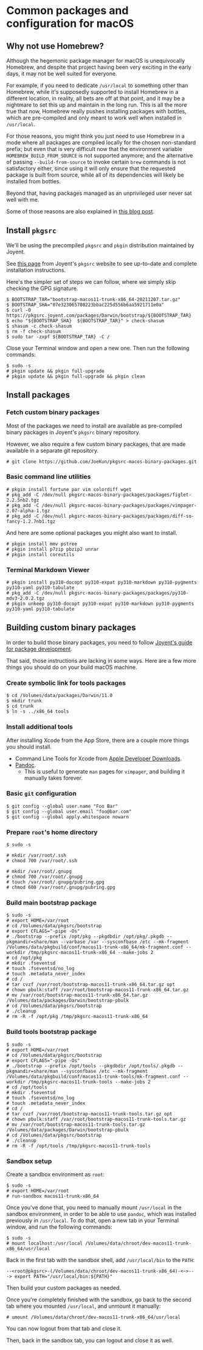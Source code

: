 # Common packages and configuration for macOS

## Why not use Homebrew?

Although the hegemonic package manager for macOS is unequivocally Homebrew, and despite that project having been very exciting in the early days, it may not be well suited for everyone.

For example, if you need to dedicate `/usr/local` to something other than Homebrew, while it's supposedly supported to install Homebrew in a different location, in reality, all bets are off at that point, and it may be a nightmare to set this up and maintain in the long run. This is all the more true that now, Homebrew really pushes installing packages with bottles, which are pre-compiled and only meant to work well when installed in `/usr/local`.

For those reasons, you might think you just need to use Homebrew in a mode where all packages are compiled locally for the chosen non-standard prefix; but even that is very difficult now that the environment variable `HOMEBREW_BUILD_FROM_SOURCE` is not supported anymore; and the alternative of passing `--build-from-source` to invoke certain `brew` commands is not satisfactory either, since using it will only ensure that the requested package is built from source, while all of its dependencies will likely be installed from bottles.

Beyond that, having packages managed as an unprivileged user never sat well with me.

Some of those reasons are also explained in [this blog post](https://derflounder.wordpress.com/2015/04/23/installing-joyents-pkgsrc-package-manager-on-os-x/).


## Install `pkgsrc`

We'll be using the precompiled `pkgsrc` and `pkgin` distribution maintained by Joyent.

See [this page](https://pkgsrc.joyent.com/install-on-osx/) from Joyent's `pkgsrc` website to see up-to-date and complete installation instructions.

Here's the simpler set of steps we can follow, where we simply skip checking the GPG signature.

```
$ BOOTSTRAP_TAR="bootstrap-macos11-trunk-x86_64-20211207.tar.gz"
$ BOOTSTRAP_SHA="07e323065708223bbac225d556b6aa5921711e0a"
$ curl -O https://pkgsrc.joyent.com/packages/Darwin/bootstrap/${BOOTSTRAP_TAR}
$ echo "${BOOTSTRAP_SHA}  ${BOOTSTRAP_TAR}" > check-shasum
$ shasum -c check-shasum
$ rm -f check-shasum
$ sudo tar -zxpf ${BOOTSTRAP_TAR} -C /
```

Close your Terminal window and open a new one. Then run the following commands:

```
$ sudo -s
# pkgin update && pkgin full-upgrade
# pkgin update && pkgin full-upgrade && pkgin clean
```


## Install packages

### Fetch custom binary packages

Most of the packages we need to install are available as pre-compiled binary packages in Joyent's `pkgsrc` binary repository.

However, we also require a few custom binary packages, that are made available in a separate git repository.

```
# git clone https://github.com/JoeKun/pkgsrc-macos-binary-packages.git
```

### Basic command line utilities

```
# pkgin install fortune par vim colordiff wget
# pkg_add -C /dev/null pkgsrc-macos-binary-packages/packages/figlet-2.2.5nb2.tgz
# pkg_add -C /dev/null pkgsrc-macos-binary-packages/packages/vimpager-2.07-alpha-1.tgz
# pkg_add -C /dev/null pkgsrc-macos-binary-packages/packages/diff-so-fancy-1.2.7nb1.tgz
```

And here are some optional packages you might also want to install.

```
# pkgin install mmv pstree
# pkgin install p7zip pbzip2 unrar
# pkgin install coreutils
```

### Terminal Markdown Viewer

```
# pkgin install py310-docopt py310-expat py310-markdown py310-pygments py310-yaml py310-tabulate
# pkg_add -C /dev/null pkgsrc-macos-binary-packages/packages/py310-mdv3-2.0.2.tgz
# pkgin unkeep py310-docopt py310-expat py310-markdown py310-pygments py310-yaml py310-tabulate
```


## Building custom binary packages

In order to build those binary packages, you need to follow [Joyent's guide for package development](https://github.com/joyent/pkgsrc/wiki/pkgdev:setup).

That said, those instructions are lacking in some ways. Here are a few more things you should do on your build macOS machine.

### Create symbolic link for tools packages

```
$ cd /Volumes/data/packages/Darwin/11.0
$ mkdir trunk
$ cd trunk
$ ln -s ../x86_64 tools
```

### Install additional tools

After installing Xcode from the App Store, there are a couple more things you should install.

 - Command Line Tools for Xcode from [Apple Developer Downloads](https://developer.apple.com/downloads/).
 - [Pandoc](https://www.pandoc.org/).
	 - This is useful to generate `man` pages for `vimpager`, and building it manually takes forever.

### Basic `git` configuration

```
$ git config --global user.name "Foo Bar"
$ git config --global user.email "foo@bar.com"
$ git config --global apply.whitespace nowarn
```

### Prepare `root`'s home directory

```
$ sudo -s

# mkdir /var/root/.ssh
# chmod 700 /var/root/.ssh

# mkdir /var/root/.gnupg
# chmod 700 /var/root/.gnupg
# touch /var/root/.gnupg/pubring.gpg
# chmod 600 /var/root/.gnupg/pubring.gpg
```

### Build main bootstrap package

```
$ sudo -s
# export HOME=/var/root
# cd /Volumes/data/pkgsrc/bootstrap
# export CFLAGS="-pipe -Os"
# ./bootstrap --prefix /opt/pkg --pkgdbdir /opt/pkg/.pkgdb --pkgmandir=share/man --varbase /var --sysconfbase /etc --mk-fragment /Volumes/data/pkgbuild/conf/macos11-trunk-x86_64/mk-fragment.conf --workdir /tmp/pkgsrc-macos11-trunk-x86_64 --make-jobs 2
# cd /opt/pkg
# mkdir .fseventsd
# touch .fseventsd/no_log
# touch .metadata_never_index
# cd /
# tar cvzf /var/root/bootstrap-macos11-trunk-x86_64.tar.gz opt
# chown pbulk:staff /var/root/bootstrap-macos11-trunk-x86_64.tar.gz
# mv /var/root/bootstrap-macos11-trunk-x86_64.tar.gz /Volumes/data/packages/Darwin/bootstrap-pbulk
# cd /Volumes/data/pkgsrc/bootstrap
# ./cleanup
# rm -R -f /opt/pkg /tmp/pkgsrc-macos11-trunk-x86_64
```

### Build tools bootstrap package

```
$ sudo -s
# export HOME=/var/root
# cd /Volumes/data/pkgsrc/bootstrap
# export CFLAGS="-pipe -Os"
# ./bootstrap --prefix /opt/tools --pkgdbdir /opt/tools/.pkgdb --pkgmandir=share/man --sysconfbase /etc --mk-fragment /Volumes/data/pkgbuild/conf/macos11-trunk-tools/mk-fragment.conf --workdir /tmp/pkgsrc-macos11-trunk-tools --make-jobs 2
# cd /opt/tools
# mkdir .fseventsd
# touch .fseventsd/no_log
# touch .metadata_never_index
# cd /
# tar cvzf /var/root/bootstrap-macos11-trunk-tools.tar.gz opt
# chown pbulk:staff /var/root/bootstrap-macos11-trunk-tools.tar.gz
# mv /var/root/bootstrap-macos11-trunk-tools.tar.gz /Volumes/data/packages/Darwin/bootstrap-pbulk
# cd /Volumes/data/pkgsrc/bootstrap
# ./cleanup
# rm -R -f /opt/tools /tmp/pkgsrc-macos11-trunk-tools
```

### Sandbox setup

Create a sandbox environment as `root`:

```
$ sudo -s
# export HOME=/var/root
# run-sandbox macos11-trunk-x86_64
```

Once you've done that, you need to manually mount `/usr/local` in the sandbox environment, in order to be able to use `pandoc`, which was installed previously in `/usr/local`. To do that, open a new tab in your Terminal window, and run the following commands:

```
$ sudo -s
# mount localhost:/usr/local /Volumes/data/chroot/dev-macos11-trunk-x86_64/usr/local
```

Back in the first tab with the sandbox shell, add `/usr/local/bin` to the `PATH`:

```
--<root@pkgsrc>-(/Volumes/data/chroot/dev-macos11-trunk-x86_64)-<~>--
-> export PATH="/usr/local/bin:${PATH}"
```

Then build your custom packages as needed.

Once you're completely finished with the sandbox, go back to the second tab where you mounted `/usr/local`, and unmount it manually:

```
# umount /Volumes/data/chroot/dev-macos11-trunk-x86_64/usr/local
```

You can now logout from that tab and close it.

Then, back in the sandbox tab, you can logout and close it as well.